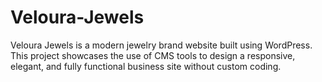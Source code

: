 # Veloura-Jewels
Veloura Jewels is a modern jewelry brand website built using WordPress. This project showcases the use of CMS tools to design a responsive, elegant, and fully functional business site without custom coding.

